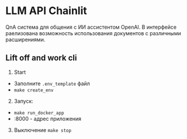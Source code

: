 # LLM API Chainlit

QnA система для общения с ИИ ассистентом OpenAI. В интерфейсе раелизована возможность использования документов
с различными расширениями.


## Lift off and work cli
1. Start
  * Заполните `.env_template` файл
  * `make create_env`

2. Запуск:
  * `make run_docker_app`
  * <host>:8000 - адрес приложения

3. Выключение
  `make stop`
